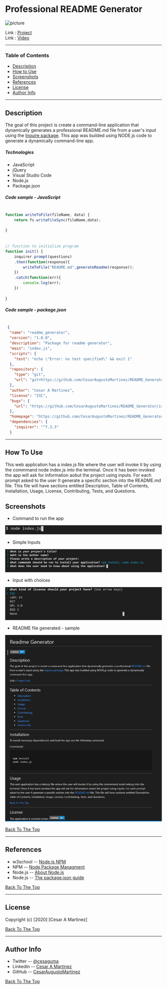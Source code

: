 # Professional README Generator

![picture](/assets/images/appVideo.gif)

Link : [Project](https://github.com/CesarAugustoMartinez/README_Generator)\
Link : [Video](https://github.com/CesarAugustoMartinez/README_Generator/video.html)

---

### Table of Contents

- [Description](#description)
- [How to Use](#how-to-use)
- [Screenshots](#screenshots)
- [References](#references)
- [License](#license)
- [Author Info](#author-info)

---

## Description

The goal of this project is create a command-line application that dynamically generates a professional README.md file from a user's input using the [Inquire package](https://www.npmjs.com/package/inquirer). This app was builded using NODE.js code to generate a dynamically command-line app. 

##### Technologies

- JavaScript
- jQuery
- Visual Studio Code
- Node.js
- Package.json

##### Code sample - JavaScript
#

```js
function writeToFile(fileName, data) {
    return fs.writeFileSync(fileName,data);

}


// function to initialize program
function init() {
    inquirer.prompt(questions)
    .then(function(response){
        writeToFile("README.md",generateReadme(response));
    })
    .catch(function(err){
        console.log(err);
    })

}

```
##### Code sample - package.json
#
```json
 {
  "name": "readme_generator",
  "version": "1.0.0",
  "description": "Package for readme generator",
  "main": "index.js",
  "scripts": {
    "test": "echo \"Error: no test specified\" && exit 1"
  },
  "repository": {
    "type": "git",
    "url": "git+https://github.com/CesarAugustoMartinez/README_Generator.git"
  },
  "author": "Cesar A Martinez",
  "license": "ISC",
  "bugs": {
    "url": "https://github.com/CesarAugustoMartinez/README_Generator/issues"
  },
  "homepage": "https://github.com/CesarAugustoMartinez/README_Generator#readme",
  "dependencies": {
    "inquirer": "^7.3.3"
  }

```
---

## How To Use

This web application has a index.js file where the user will invoke it by using the commmand node index.js into the terminal. Once It has been invoked the app will ask for information aobut the project using inputs. For each prompt asked to the user It generate a specific section into the README.md file. This file will have sections entitled Description, Table of Contents, Installation, Usage, License, Contributing, Tests, and Questions.
 
## Screenshots

- Command to run the app

![picture](assets/images/run.png)

- Simple Inputs 

![picture](assets/images/simpleInputs.png)

- Input with choices

![picture](assets/images/choicesInput.png)

- README file generated - sample

![picture](assets/images/readmeFileGenerated.png)

[Back To The Top](#Weather-Dashboard)

---

## References

- w3school -- [Node.js NPM](https://www.w3schools.com/nodejs/nodejs_npm.asp)
- NPM -- [Node Package Managment](https://www.npmjs.com/)
- Node.js -- [About Node.js](https://nodejs.org/en/)
- Node.js -- [The package.json guide](https://nodejs.dev/learn/the-package-json-guide)


[Back To The Top](#Professional-README-Generator)

---

## License

Copyright (c) [2020] [Cesar A Martinez]

[Back To The Top](#Professional-README-Generator)

---

## Author Info

- Twitter -- [@cesaguma](https://twitter.com/cesaguma)
- Linkedin -- [Cesar A Martinez](https://www.linkedin.com/in/cesar-augusto-martinez-auquilla-03934a16b/)
- GitHub -- [CesarAugustoMartinez](https://github.com/CesarAugustoMartinez)

[Back To The Top](#Professional-README-Generator)
